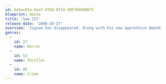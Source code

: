 ```yaml
---
id: 6a5ac01a-5ea7-4758-8f3d-4957666886f5
blueprint: movie
title: 'Saw III'
release_date: '2006-10-27'
overview: 'Jigsaw has disappeared. Along with his new apprentice Amanda, the puppet-master behind the cruel, intricate games that have terrified a community and baffled police has once again eluded capture and vanished. While city detective scramble to locate him, Doctor Lynn Denlon and Jeff Reinhart are unaware that they are about to become the latest pawns on his vicious chessboard.'
genres:
  -
    id: 27
    name: Horror
  -
    id: 53
    name: Thriller
  -
    id: 80
    name: Crime
---
```

